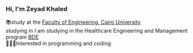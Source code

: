 ### Hi, I'm Zeyad Khaled

📚study at the [Faculty of Engineering, Cairo University](https://eng.cu.edu.eg/ar/) <br>
studying in I am studying in the Healthcare Engineering and Management program [BDE](https://eng.cu.edu.eg/wp-content/uploads/credituser/2015/S7_CUFE-2023-BDE-REG2023-V1-WM.pdf)<br>
👨🏽‍💻Interested in programming and coding<br>

